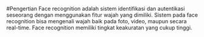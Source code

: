 #Pengertian
Face recognition adalah sistem identifikasi dan autentikasi seseorang dengan menggunakan fitur wajah yang dimiliki. Sistem pada face recognition bisa mengenali wajah baik pada foto, video, maupun secara real-time. Face recognition memiliki tingkat keakuratan yang cukup tinggi.
